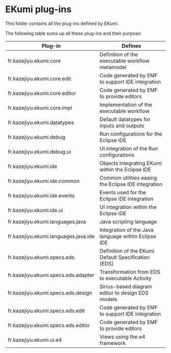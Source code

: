 # EKumi plug-ins

This folder contains all the plug-ins defined by EKumi.

The following table sums up all these plug-ins and their purpose:

Plug-in | Defines
------ | --------
fr.kazejiyu.ekumi.core | Definition of the executable workflow metamodel
fr.kazejiyu.ekumi.core.edit | Code generated by EMF to support IDE integration
fr.kazejiyu.ekumi.core.editor | Code generated by EMF to provide editors
fr.kazejiyu.ekumi.core.impl | Implementation of the executable workflow
fr.kazejiyu.ekumi.datatypes | Default datatypes for inputs and outputs
fr.kazejiyu.ekumi.debug | Run configurations for the Eclipse IDE
fr.kazejiyu.ekumi.debug.ui | UI integration of the Run configurations
fr.kazejiyu.ekumi.ide | Objects integrating EKumi within the Eclipse IDE
fr.kazejiyu.ekumi.ide.common | Common utilities easing the Eclipse IDE integration
fr.kazejiyu.ekumi.ide.events | Events used for the Eclipse IDE integration
fr.kazejiyu.ekumi.ide.ui | UI integration within the Eclipse IDE
fr.kazejiyu.ekumi.languages.java | Java scripting language
fr.kazejiyu.ekumi.languages.java.ide | Integration of the Java language within Eclipse IDE
fr.kazejiyu.ekumi.specs.eds | Definition of the EKumi Default Specification (EDS)
fr.kazejiyu.ekumi.specs.eds.adapter | Transformation from EDS to executable Activity
fr.kazejiyu.ekumi.specs.eds.design | Sirius-based diagram editor to design EDS models
fr.kazejiyu.ekumi.specs.eds.edit | Code generated by EMF to support IDE integration
fr.kazejiyu.ekumi.specs.eds.editor | Code generated by EMF to provide editors
fr.kazejiyu.ekumi.ui.e4 | Views using the e4 framework